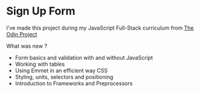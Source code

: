# Sign Up Form

I've made this project during my JavaScript Full-Stack curriculum from <a href="https://www.theodinproject.com/lessons/node-path-intermediate-html-and-css-sign-up-form">The Odin Project</a>

What was new ?

- Form basics and validation with and without JavaScript
- Working with tables
- Using Emmet in an efficient way
  CSS
- Styling, units, selectors and positioning
- Introduction to Frameworks and Preprocessors
